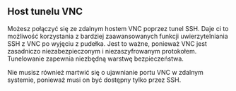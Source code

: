 ## Host tunelu VNC

Możesz połączyć się ze zdalnym hostem VNC poprzez tunel SSH. Daje ci to możliwość korzystania z bardziej zaawansowanych funkcji uwierzytelniania SSH z VNC po wyjęciu z pudełka. Jest to ważne, ponieważ VNC jest zasadniczo niezabezpieczonym i niezaszyfrowanym protokołem. Tunelowanie zapewnia niezbędną warstwę bezpieczeństwa.

Nie musisz również martwić się o ujawnianie portu VNC w zdalnym systemie, ponieważ musi on być dostępny tylko przez SSH.